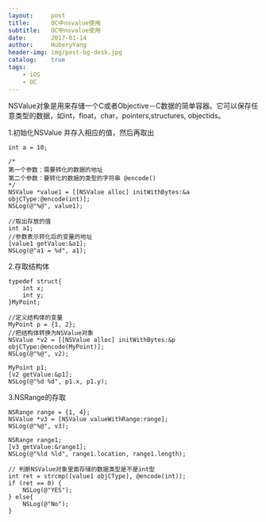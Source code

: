 ```yaml
--- 
layout:     post                      
title:      OC中nsvalue使用
subtitle:   OC中nsvalue使用
date:       2017-01-14               
author:     HuberyYang                
header-img: img/post-bg-desk.jpg  
catalog:    true                     
tags:                             
    - iOS
    - OC
---
```


NSValue对象是用来存储一个C或者Objective－C数据的简单容器。它可以保存任意类型的数据，如int，float，char，pointers,structures,  objectids。

1.初始化NSValue 并存入相应的值，然后再取出

```
int a = 10;  
          
/* 
第一个参数：需要转化的数据的地址 
第二个参数：要转化的数据的类型的字符串 @encode() 
*/  
NSValue *value1 = [[NSValue alloc] initWithBytes:&a objCType:@encode(int)];  
NSLog(@"%@", value1);  
          
//取出存放的值   
int a1;    
//参数表示转化后的变量的地址  
[value1 getValue:&a1];  
NSLog(@"a1 = %d", a1); 
```
2.存取结构体

```
typedef struct{  
    int x;  
    int y;  
}MyPoint; 

//定义结构体的变量  
MyPoint p = {1, 2};  
//把结构体转换为NSValue对象  
NSValue *v2 = [[NSValue alloc] initWithBytes:&p objCType:@encode(MyPoint)];  
NSLog(@"%@", v2);  
              
MyPoint p1;  
[v2 getValue:&p1];  
NSLog(@"%d %d", p1.x, p1.y);  
```
3.NSRange的存取 

```
NSRange range = {1, 4};  
NSValue *v3 = [NSValue valueWithRange:range];  
NSLog(@"%@", v3);  
          
NSRange range1;  
[v3 getValue:&range1];  
NSLog(@"%ld %ld", range1.location, range1.length);

// 判断NSValue对象里面存储的数据类型是不是int型  
int ret = strcmp([value1 objCType], @encode(int));  
if (ret == 0) {  
    NSLog(@"YES");  
} else{  
    NSLog(@"No");  
}  
```


